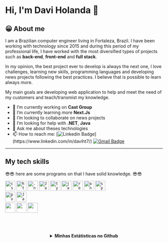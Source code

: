 # Hi, I'm Davi Holanda 👋

## 😀 About me
I am a Brazilian computer engineer living in Fortaleza, Brazil. I have been working with technology since 2015 and during this period of my professional life, I have worked with the most diversified types of projects such as **back-end**, **front-end** and **full stack**.

In my opinion, the best project ever to develop is always the next one, I love challenges, learning new skills, programming languages and developing news projects following the best practices. I believe that is possible to learn always more.

My main goals are developing web application to help and meet the need of my customers and teach/transmist my knowledge.

- 🔭 I’m currently working on **Cast Group**
- 🌱 I’m currently learning more **Next.Js**
- 👯 I’m looking to collaborate on news projects
- 🤔 I’m looking for help with **.NET**, **Java**
- 💬 Ask me about theses technologies
- 📫 How to reach me: [![Linkedin Badge](https://img.shields.io/badge/-Davi%20Holanda-blue?style=flat-square&logo=Linkedin&logoColor=white&link=[https://www.linkedin.com/in/daviht7/](https://www.linkedin.com/in/daviht7/))](https://www.linkedin.com/in/daviht7/)
[![Gmail Badge](https://img.shields.io/badge/-daviht7@gmail.com-red?style=flat-square&link=mailto:daviht7@gmail.com)](mailto:daviht7@gmail.com)

---
## **My tech skills**

😎😎 here are some programs on that I have solid knowledge. 😎😎

<section align="left">

<code><img height="32" src="https://img.shields.io/badge/C%23-239120?style=for-the-badge&logo=c-sharp&logoColor=white" alt="csharp"/></code>
<code><img height="32" src="https://img.shields.io/badge/HTML5-E34F26?style=for-the-badge&logo=html5&logoColor=white" alt="html5"/></code>
<code><img height="32" src="https://img.shields.io/badge/.NET-5C2D91?style=for-the-badge&logo=.net&logoColor=white" alt=".net"/></code>
<code><img height="32" src="https://img.shields.io/badge/JavaScript-323330?style=for-the-badge&logo=javascript&logoColor=F7DF1E" alt="Javascript"/></code>
<code><img height="32" src="https://img.shields.io/badge/TypeScript-007ACC?style=for-the-badge&logo=typescript&logoColor=white" alt="typescript"/></code>
<code><img height="32" src="https://img.shields.io/badge/Java-ED8B00?style=for-the-badge&logo=openjdk&logoColor=white" alt="java"/></code>
<code><img height="32" src="https://img.shields.io/badge/React-20232A?style=for-the-badge&logo=react&logoColor=61DAFB" alt="react"/></code>
<code><img height="32" src="https://img.shields.io/badge/Angular-DD0031?style=for-the-badge&logo=angular&logoColor=white" alt="angular"/></code>
<code><img height="32" src="https://img.shields.io/badge/Spring-6DB33F?style=for-the-badge&logo=spring&logoColor=white" alt="spring"/></code>
<br/>
<code><img height="32" src="https://img.shields.io/badge/PostgreSQL-316192?style=for-the-badge&logo=postgresql&logoColor=white" alt="postgres"/></code>
<code><img height="32" src="https://img.shields.io/badge/MongoDB-4EA94B?style=for-the-badge&logo=mongodb&logoColor=white" alt="Javascript"/></code>
<br/>
<code><img height="32" src="https://img.shields.io/badge/Linux-FCC624?style=for-the-badge&logo=linux&logoColor=black"/></code>
<code><img height="32" src="https://img.shields.io/badge/Kali_Linux-557C94?style=for-the-badge&logo=kali-linux&logoColor=white"/></code>
<code><img height="32" src="https://img.shields.io/badge/Windows-0078D6?style=for-the-badge&logo=windows&logoColor=white"/></code>

  

  
  
</section>


 <br/>  <br/> 

 <details align='center'>
 <summary>
  <strong>Minhas Estátisticas no Github</strong>
 </summary>

---

<div style="display:flex; flex-direction: row; align-items: center; justify-content: space-around">
 
<img width="55%" align="left" alt="Github Stats Davi Holanda" src="https://github-readme-stats.vercel.app/api?username=daviht7&show_icons=true&theme=dracula&count_private=true"/>
 
 
<img width="40%" height="200px" align="right" alt="Most used languages by Davi Holanda in Github" src="https://github-readme-stats.vercel.app/api/top-langs/?username=daviht7&count_private=true&langs_count=4&layout=compact&theme=dracula&hide=objective-c,java,scss" />
 
</div>

</details>

<!--
**daviht7/daviht7** is a ✨ _special_ ✨ repository because its `README.md` (this file) appears on your GitHub profile.

Here are some ideas to get you started:

- 🔭 I’m currently working on Cast
- 🌱 I’m currently learning ...
- 👯 I’m looking to collaborate on ...
- 🤔 I’m looking for help with ...
- 💬 Ask me about ...
- 📫 How to reach me: ...
- 😄 Pronouns: ...
- ⚡ Fun fact: ...
-->
